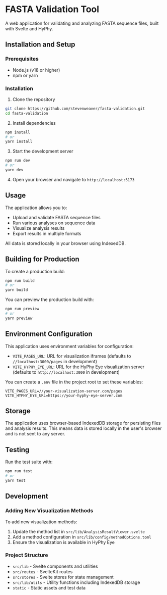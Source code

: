# FASTA Validation Tool

A web application for validating and analyzing FASTA sequence files, built with Svelte and HyPhy.

## Installation and Setup

### Prerequisites

- Node.js (v18 or higher)
- npm or yarn

### Installation

1. Clone the repository

```bash
git clone https://github.com/stevenweaver/fasta-validation.git
cd fasta-validation
```

2. Install dependencies

```bash
npm install
# or
yarn install
```

3. Start the development server

```bash
npm run dev
# or
yarn dev
```

4. Open your browser and navigate to `http://localhost:5173`

## Usage

The application allows you to:
- Upload and validate FASTA sequence files
- Run various analyses on sequence data
- Visualize analysis results
- Export results in multiple formats

All data is stored locally in your browser using IndexedDB.

## Building for Production

To create a production build:

```bash
npm run build
# or
yarn build
```

You can preview the production build with:

```bash
npm run preview
# or
yarn preview
```

## Environment Configuration

This application uses environment variables for configuration:

- `VITE_PAGES_URL`: URL for visualization iframes (defaults to `//localhost:3000/pages` in development)
- `VITE_HYPHY_EYE_URL`: URL for the HyPhy Eye visualization server (defaults to `http://localhost:3000` in development)

You can create a `.env` file in the project root to set these variables:

```
VITE_PAGES_URL=//your-visualization-server.com/pages
VITE_HYPHY_EYE_URL=https://your-hyphy-eye-server.com
```

## Storage

The application uses browser-based IndexedDB storage for persisting files and analysis results.
This means data is stored locally in the user's browser and is not sent to any server.

## Testing

Run the test suite with:

```bash
npm run test
# or
yarn test
```

## Development

### Adding New Visualization Methods

To add new visualization methods:

1. Update the method list in `src/lib/AnalysisResultViewer.svelte`
2. Add a method configuration in `src/lib/config/methodOptions.toml`
3. Ensure the visualization is available in HyPhy Eye

### Project Structure

- `src/lib` - Svelte components and utilities
- `src/routes` - SvelteKit routes
- `src/stores` - Svelte stores for state management
- `src/lib/utils` - Utility functions including IndexedDB storage
- `static` - Static assets and test data
